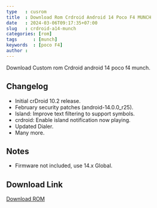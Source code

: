```yaml
---
type   : cusrom
title  : Download Rom Crdroid Android 14 Poco F4 MUNCH
date   : 2024-03-06T09:17:35+07:00
slug   : crdroid-a14-munch
categories: [rom]
tags      : [munch]
keywords  : [poco F4]
author : 
---
```


Download Custom rom Crdroid android 14 poco f4 munch.


## Changelog
- Initial crDroid 10.2 release.
- February security patches (android-14.0.0_r25).
- Island: Improve text filtering to support symbols.
- crdroid: Enable island notification now playing.
- Updated Dialer.
- Many more.

## Notes
- Firmware not included, use 14.x Global.

## Download Link
[Download ROM](https://sourceforge.net/projects/crdroid/files/munch/10.x/crDroidAndroid-14.0-20240217-munch-v10.2.zip/download)
